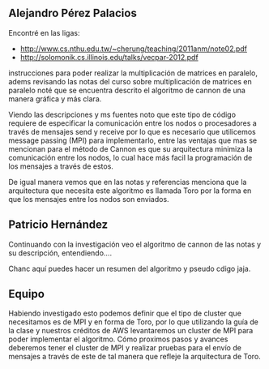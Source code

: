 ## Alejandro Pérez Palacios

Encontré en las ligas:

  * http://www.cs.nthu.edu.tw/~cherung/teaching/2011anm/note02.pdf 
  * http://solomonik.cs.illinois.edu/talks/vecpar-2012.pdf
  
instrucciones para poder realizar la multiplicación de matrices en paralelo, adems revisando las notas del curso sobre multiplicación de matrices en paralelo
noté que se encuentra descrito el algoritmo de cannon de una manera gráfica y más clara. 

Viendo las descripciones y ms fuentes noto que este tipo de código requiere de especificar la comunicación entre los nodos o procesadores
a través de mensajes send y receive por lo que es necesario que utilicemos message passing (MPI) para implementarlo, entre las ventajas
que mas se mencionan para el método de Cannon es que su arquitectura minimiza la comunicación entre los nodos, lo cual hace más facil la programación
de los mensajes a través de estos.

De igual manera vemos que en las notas y referencias menciona que la arquitectura que necesita este algoritmo es llamada Toro por la forma en que los mensajes entre los nodos
son enviados. 

## Patricio Hernández 

Continuando con la investigación veo el algoritmo de cannon de las notas y su descripción, entendiendo....

Chanc aquí puedes hacer un resumen del algoritmo y pseudo cdigo jaja.


## Equipo

Habiendo investigado esto podemos definir que el tipo de cluster que necesitamos es de MPI y en forma de Toro, por lo que utilizando la guía de la clase y nuestros créditos de 
AWS levantaremos un cluster de MPI para poder implementar el algoritmo. Cómo proximos pasos y avances deberemos tener el cluster de MPI y realizar pruebas para el envío de mensajes 
a través de este de tal manera que refleje la arquitectura de Toro.

